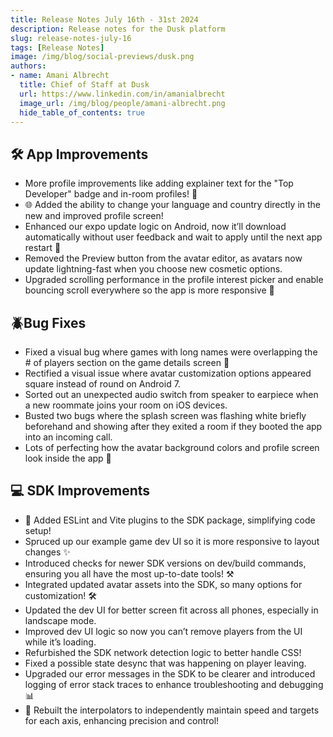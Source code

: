 ```yaml
---
title: Release Notes July 16th - 31st 2024
description: Release notes for the Dusk platform 
slug: release-notes-july-16
tags: [Release Notes]
image: /img/blog/social-previews/dusk.png
authors:
- name: Amani Albrecht
  title: Chief of Staff at Dusk  
  url: https://www.linkedin.com/in/amanialbrecht
  image_url: /img/blog/people/amani-albrecht.png
  hide_table_of_contents: true
---
```


<head>
  <title>Release Notes July 16th - 31st 2024</title>
  <meta property="og:title" content="Release Notes July 16th - 31st 2024"/>
</head>

## 🛠️ App Improvements

* More profile improvements like adding explainer text for the "Top Developer" badge and in-room profiles! 👀  
* 🌐 Added the ability to change your language and country directly in the new and improved profile screen!   
* Enhanced our expo update logic on Android, now it’ll download automatically without user feedback and wait to apply until the next app restart 🚀
* Removed the Preview button from the avatar editor, as avatars now update lightning-fast when you choose new cosmetic options. 
* Upgraded scrolling performance in the profile interest picker and enable bouncing scroll everywhere so the app is more responsive 📜

## 🪲Bug Fixes

* Fixed a visual bug where games with long names were overlapping the # of players section on the game details screen 👥
* Rectified a visual issue where avatar customization options appeared square instead of round on Android 7.  
* Sorted out an unexpected audio switch from speaker to earpiece when a new roommate joins your room on iOS devices.  
* Busted two bugs where the splash screen was flashing white briefly beforehand and showing after they exited a room if they booted the app into an incoming call.  
* Lots of perfecting how the avatar background colors and profile screen look inside the app 🎨  

## 💻 SDK Improvements
 
 * 🚀 Added ESLint and Vite plugins to the SDK package, simplifying code setup! 
 * Spruced up our example game dev UI so it is more responsive to layout changes ✨ 
 * Introduced checks for newer SDK versions on dev/build commands, ensuring you all have the most up-to-date tools! ⚒️
 * Integrated updated avatar assets into the SDK, so many options for customization! 🛠
 * Updated the dev UI for better screen fit across all phones, especially in landscape mode. 
 * Improved dev UI logic so now you can’t remove players from the UI while it’s loading. 
 * Refurbished the SDK network detection logic to better handle CSS! 
 * Fixed a possible state desync that was happening on player leaving. 
 * Upgraded our error messages in the SDK to be clearer and introduced logging of error stack traces to enhance troubleshooting and debugging 📊 
 * 🎯 Rebuilt the interpolators to independently maintain speed and targets for each axis, enhancing precision and control! 
